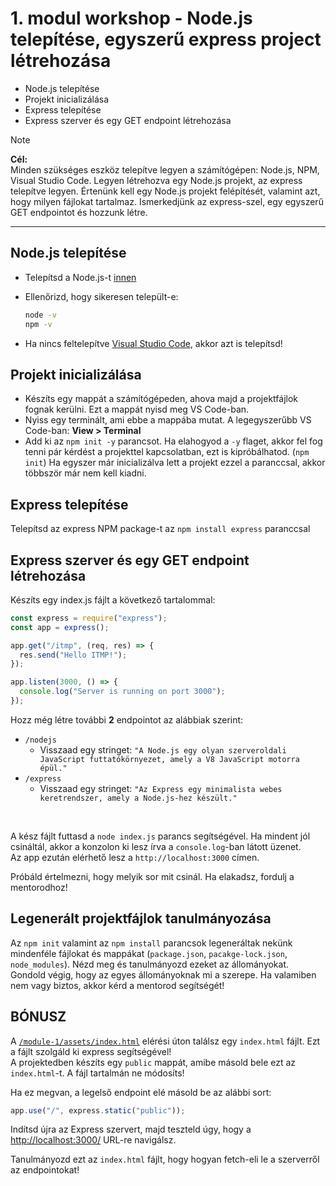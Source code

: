 # 1. modul workshop - Node.js telepítése, egyszerű express project létrehozása

- Node.js telepítése
- Projekt inicializálása
- Express telepítése
- Express szerver és egy GET endpoint létrehozása

> [!NOTE]  
> **Cél:**  
> Minden szükséges eszköz telepítve legyen a számítógépen: Node.js, NPM, Visual Studio Code. Legyen létrehozva egy Node.js projekt, az express telepítve legyen. Értenünk kell egy Node.js projekt felépítését, valamint azt, hogy milyen fájlokat tartalmaz. Ismerkedjünk az express-szel, egy egyszerű GET endpointot és hozzunk létre.

<hr />

## Node.js telepítése

- Telepítsd a Node.js-t [innen](https://nodejs.org/en)
- Ellenőrizd, hogy sikeresen települt-e:

  ```sh
  node -v
  npm -v
  ```

- Ha nincs feltelepítve [Visual Studio Code](https://code.visualstudio.com/), akkor azt is telepítsd!

## Projekt inicializálása

- Készíts egy mappát a számítógépeden, ahova majd a projektfájlok fognak kerülni. Ezt a mappát nyisd meg VS Code-ban.
- Nyiss egy terminált, ami ebbe a mappába mutat. A legegyszerűbb VS Code-ban: **View > Terminal**
- Add ki az `npm init -y` parancsot. Ha elahogyod a `-y` flaget, akkor fel fog tenni pár kérdést a projekttel kapcsolatban, ezt is kipróbálhatod. (`npm init`) Ha egyszer már inicializálva lett a projekt ezzel a paranccsal, akkor többször már nem kell kiadni.

## Express telepítése

Telepítsd az express NPM package-t az `npm install express` paranccsal

## Express szerver és egy GET endpoint létrehozása

Készíts egy index.js fájlt a következő tartalommal:

```js
const express = require("express");
const app = express();

app.get("/itmp", (req, res) => {
  res.send("Hello ITMP!");
});

app.listen(3000, () => {
  console.log("Server is running on port 3000");
});
```

Hozz még létre további **2** endpointot az alábbiak szerint:

- `/nodejs`
  - Visszaad egy stringet: `"A Node.js egy olyan szerveroldali JavaScript futtatókörnyezet, amely a V8 JavaScript motorra épül."`
- `/express`
  - Visszaad egy stringet: `"Az Express egy minimalista webes keretrendszer, amely a Node.js-hez készült."`

<br/>

A kész fájlt futtasd a `node index.js` parancs segítségével. Ha mindent jól csináltál, akkor a konzolon ki lesz írva a `console.log`-ban látott üzenet.  
Az app ezután elérhető lesz a `http://localhost:3000` címen.

Próbáld értelmezni, hogy melyik sor mit csinál. Ha elakadsz, fordulj a mentorodhoz!

## Legenerált projektfájlok tanulmányozása

Az `npm init` valamint az `npm install` parancsok legeneráltak nekünk mindenféle fájlokat és mappákat (`package.json`, `pacakge-lock.json`, `node_modules`). Nézd meg és tanulmányozd ezeket az állományokat. Gondold végig, hogy az egyes állományoknak mi a szerepe. Ha valamiben nem vagy biztos, akkor kérd a mentorod segítségét!

## BÓNUSZ

A [`/module-1/assets/index.html`](./assets/index.html) elérési úton találsz egy `index.html` fájlt. Ezt a fájlt szolgáld ki express segítségével!  
A projektedben készíts egy `public` mappát, amibe másold bele ezt az `index.html`-t. A fájl tartalmán ne módosíts!

Ha ez megvan, a legelső endpoint elé másold be az alábbi sort:

```js
app.use("/", express.static("public"));
```

Indítsd újra az Express szervert, majd teszteld úgy, hogy a [http://localhost:3000/](http://localhost:3000/) URL-re navigálsz.

Tanulmányozd ezt az `index.html` fájlt, hogy hogyan fetch-eli le a szerverről az endpointokat!
